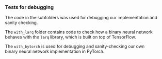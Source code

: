 ### Tests for debugging 

The code in the subfolders was used for debugging our implementation and sanity checking.

The `with_larq` folder contains code to check how a binary neural network behaves with the `larq` library, which is built on top of TensorFlow.

The `with_bytorch` is used for debugging and sanity-checking our own binary neural network implementation in PyTorch. 
